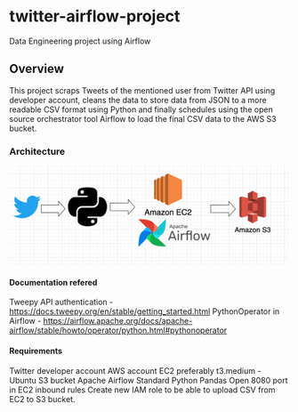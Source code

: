# twitter-airflow-project
Data Engineering project using Airflow

## Overview

This project scraps Tweets of the mentioned user from Twitter API using developer account, cleans the data to store data from JSON to a more readable CSV format using Python and finally schedules using the open source orchestrator tool Airflow to load the final CSV data to the AWS S3 bucket.

### Architecture

![Twitter Airflow project](https://github.com/sfc-gh-arout/twitter-airflow-project/blob/main/Twitter_project.png)

#### Documentation refered

Tweepy API authentication - https://docs.tweepy.org/en/stable/getting_started.html
PythonOperator in Airflow - https://airflow.apache.org/docs/apache-airflow/stable/howto/operator/python.html#pythonoperator

#### Requirements

Twitter developer account
AWS account
EC2 preferably t3.medium - Ubuntu
S3 bucket
Apache Airflow Standard
Python Pandas
Open 8080 port in EC2 inbound rules
Create new IAM role to be able to upload CSV from EC2 to S3 bucket.
